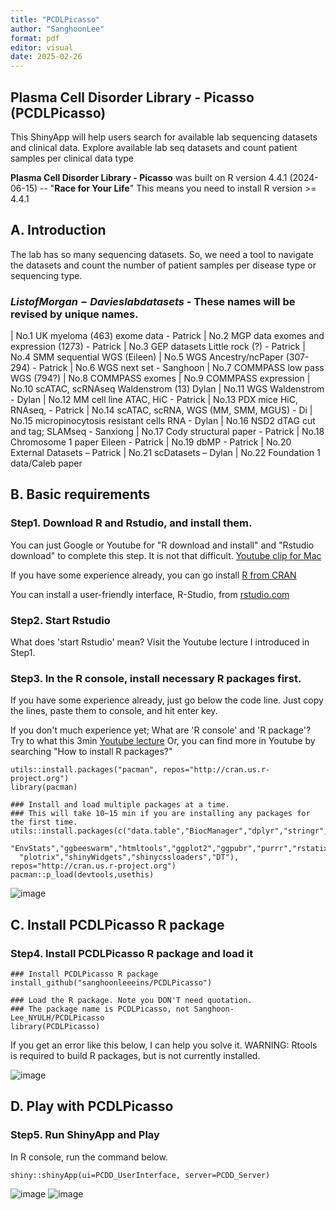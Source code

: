 ```yaml
---
title: "PCDLPicasso"
author: "SanghoonLee"
format: pdf
editor: visual
date: 2025-02-26
---
```


## Plasma Cell Disorder Library - Picasso (PCDLPicasso)

This ShinyApp will help users search for available lab sequencing datasets and clinical data. Explore available lab seq datasets and count patient samples per clinical data type

**Plasma Cell Disorder Library - Picasso** was built on R version 4.4.1 (2024-06-15) -- "**Race for Your Life**" This means you need to install R version \>= 4.4.1

## A. Introduction

The lab has so many sequencing datasets. So, we need a tool to navigate the datasets and count the number of patient samples per disease type or sequencing type.

### $List of Morgan-Davies lab datasets$ - These names will be revised by unique names.

|  No.1 UK myeloma (463) exome data - Patrick
|  No.2 MGP data exomes and expression (1273) - Patrick
|  No.3 GEP datasets Little rock (?) - Patrick
|  No.4 SMM sequential WGS (Eileen)
|  No.5 WGS Ancestry/ncPaper (307-294) - Patrick
|  No.6 WGS next set - Sanghoon
|  No.7 COMMPASS low pass WGS (794?)
|  No.8 COMMPASS exomes
|  No.9 COMMPASS expression
|  No.10 scATAC, scRNAseq Waldenstrom (13) Dylan
|  No.11 WGS Waldenstrom - Dylan
|  No.12 MM cell line ATAC, HiC - Patrick
|  No.13 PDX mice HiC, RNAseq, - Patrick
|  No.14 scATAC, scRNA, WGS (MM, SMM, MGUS) - Di
|  No.15 micropinocytosis resistant cells RNA - Dylan
|  No.16 NSD2 dTAG cut and tag; SLAMseq - Sanxiong
|  No.17 Cody structural paper - Patrick
|  No.18 Chromosome 1 paper Eileen - Patrick
|  No.19 dbMP - Patrick
|  No.20 External Datasets – Patrick
|  No.21 scDatasets – Dylan
|  No.22 Foundation 1 data/Caleb paper

## B. Basic requirements

### Step1. Download R and Rstudio, and install them.

You can just Google or Youtube for "R download and install" and "Rstudio download" to complete this step. It is not that difficult. [Youtube clip for Mac](https://www.youtube.com/watch?v=I5WIMX4LK8M)

If you have some experience already, you can go install [R from CRAN](https://cran.r-project.org/)

You can install a user-friendly interface, R-Studio, from [rstudio.com](https://www.rstudio.com/products/rstudio/download/)

### Step2. Start Rstudio

What does 'start Rstudio' mean? Visit the Youtube lecture I introduced in Step1.

### Step3. In the R console, install necessary R packages first.

If you have some experience already, just go below the code line. Just copy the lines, paste them to console, and hit enter key.

If you don't much experience yet; What are 'R console' and 'R package'? Try to what this 3min [Youtube lecture](https://www.youtube.com/watch?v=BLpbGlYzUiQ) Or, you can find more in Youtube by searching "How to install R packages?"

```{r}
utils::install.packages("pacman", repos="http://cran.us.r-project.org")
library(pacman)

### Install and load multiple packages at a time.  
### This will take 10~15 min if you are installing any packages for the first time.
utils::install.packages(c("data.table","BiocManager","dplyr","stringr","tidyverse",
  "EnvStats","ggbeeswarm","htmltools","ggplot2","ggpubr","purrr","rstatix","shiny",
  "plotrix","shinyWidgets","shinycssloaders","DT"), repos="http://cran.us.r-project.org")
pacman::p_load(devtools,usethis)
```

![image](https://github.com/user-attachments/assets/b7840876-3496-4305-962c-ae518ef2a705)


## C. Install PCDLPicasso R package

### Step4. Install PCDLPicasso R package and load it

```{r}
### Install PCDLPicasso R package
install_github("sanghoonleeeins/PCDLPicasso")

### Load the R package. Note you DON'T need quotation. 
### The package name is PCDLPicasso, not Sanghoon-Lee_NYULH/PCDLPicasso
library(PCDLPicasso)
```

If you get an error like this below, I can help you solve it.
WARNING: Rtools is required to build R packages, but is not currently installed.

![image](https://github.com/user-attachments/assets/a621a1f0-aeca-4903-823f-b55abb1e0d2e)


## D. Play with PCDLPicasso

### Step5. Run ShinyApp and Play

In R console, run the command below.

```{r}
shiny::shinyApp(ui=PCDD_UserInterface, server=PCDD_Server)
```

![image](https://github.com/user-attachments/assets/6844effa-6692-467a-b81e-dafda5923aff)
![image](https://github.com/user-attachments/assets/24e0ba4e-68ef-406c-b5d4-f23c2a721a62)
